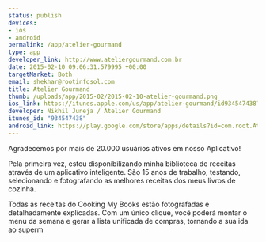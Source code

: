 ```yaml
--- 
status: publish
devices: 
- ios
- android
permalink: /app/atelier-gourmand
type: app
developer_link: http://www.ateliergourmand.com.br
date: 2015-02-10 09:06:31.579995 +00:00
targetMarket: Both
email: shekhar@rootinfosol.com
title: Atelier Gourmand
thumb: /uploads/app/2015-02/2015-02-10-atelier-gourmand.png
ios_link: https://itunes.apple.com/us/app/atelier-gourmand/id934547438?mt=8
developer: Nikhil Juneja / Atelier Gourmand
itunes_id: "934547438"
android_link: https://play.google.com/store/apps/details?id=com.root.Atelier&hl=en
---
```


Agradecemos por mais de 20.000 usuários ativos em nosso Aplicativo!

Pela primeira vez, estou disponibilizando minha biblioteca de receitas através de um aplicativo inteligente. São 15 anos de trabalho, testando, selecionando e fotografando as melhores receitas dos meus livros de cozinha.

Todas as receitas do Cooking My Books estão fotografadas e detalhadamente explicadas. Com um único clique, você poderá montar o menu da semana e gerar a lista unificada de compras, tornando a sua ida ao superm
